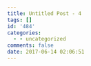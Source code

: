 ```yaml
---
title: Untitled Post - 4
tags: []
id: '484'
categories:
  - - uncategorized
comments: false
date: 2017-06-14 02:06:51
---
```


